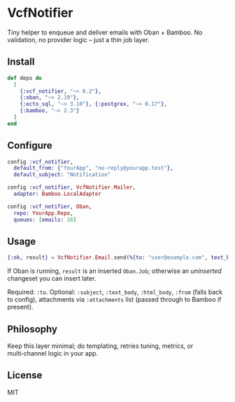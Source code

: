 # VcfNotifier

Tiny helper to enqueue and deliver emails with Oban + Bamboo. No validation, no provider logic – just a thin job layer.

## Install
```elixir
def deps do
  [
    {:vcf_notifier, "~> 0.2"},
    {:oban, "~> 2.19"},
    {:ecto_sql, "~> 3.10"}, {:postgrex, "~> 0.17"},
    {:bamboo, "~> 2.3"}
  ]
end
```

## Configure
```elixir
config :vcf_notifier,
  default_from: {"YourApp", "no-reply@yourapp.test"},
  default_subject: "Notification"

config :vcf_notifier, VcfNotifier.Mailer,
  adapter: Bamboo.LocalAdapter

config :vcf_notifier, Oban,
  repo: YourApp.Repo,
  queues: [emails: 10]
```

## Usage
```elixir
{:ok, result} = VcfNotifier.Email.send(%{to: "user@example.com", text_body: "Hi"})
```
If Oban is running, `result` is an inserted `Oban.Job`; otherwise an *uninserted* changeset you can insert later.

Required: `:to`. Optional: `:subject`, `:text_body`, `:html_body`, `:from` (falls back to config), attachments via `:attachments` list (passed through to Bamboo if present).

## Philosophy
Keep this layer minimal; do templating, retries tuning, metrics, or multi‑channel logic in your app.

## License
MIT
